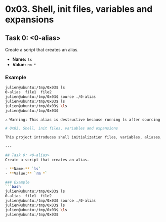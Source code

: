 # 0x03. Shell, init files, variables and expansions

## Task 0: <0-alias>
Create a script that creates an alias.

- **Name:** `ls`  
- **Value:** `rm *`

### Example

```bash
julien@ubuntu:/tmp/0x03$ ls
0-alias  file1  file2
julien@ubuntu:/tmp/0x03$ source ./0-alias 
julien@ubuntu:/tmp/0x03$ ls
julien@ubuntu:/tmp/0x03$ \ls
julien@ubuntu:/tmp/0x03$ 

⚠️ Warning: This alias is destructive because running ls after sourcing the script will delete all files in the current directory. Use \ls to bypass the alias and list files normally.

# 0x03. Shell, init files, variables and expansions

This project introduces shell initialization files, variables, aliases, and expansions in Linux.

---

## Task 0: <0-alias>
Create a script that creates an alias.

- **Name:** `ls`  
- **Value:** `rm *`

### Example
```bash
julien@ubuntu:/tmp/0x03$ ls
0-alias  file1  file2
julien@ubuntu:/tmp/0x03$ source ./0-alias 
julien@ubuntu:/tmp/0x03$ ls
julien@ubuntu:/tmp/0x03$ \ls
julien@ubuntu:/tmp/0x03$ 
